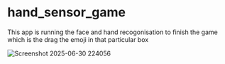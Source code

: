 # hand_sensor_game
This app is running the face and hand recogonisation to finish the game which is the drag the emoji in that particular box

![Screenshot 2025-06-30 224056](https://github.com/user-attachments/assets/e5d488de-4080-43f0-b918-12f686ae4962)
